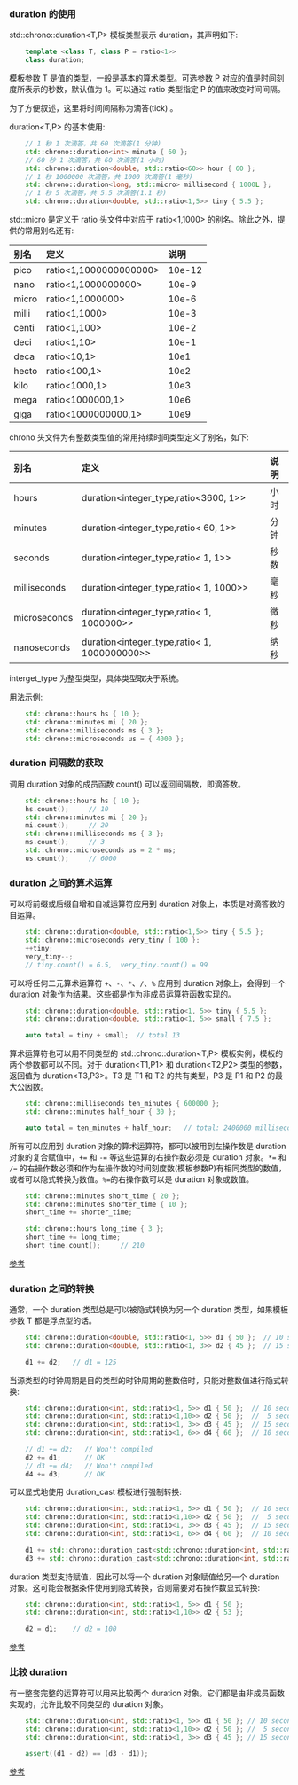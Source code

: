 
### duration 的使用

std::chrono::duration<T,P> 模板类型表示 duration，其声明如下:
```c++
    template <class T, class P = ratio<1>>
    class duration;
```
模板参数 T 是值的类型，一般是基本的算术类型。可选参数 P 对应的值是时间刻度所表示的秒数，默认值为 1。可以通过 ratio 类型指定 P 的值来改变时间间隔。

为了方便叙述，这里将时间间隔称为滴答(tick) 。

duration<T,P> 的基本使用:
```c++
    // 1 秒 1 次滴答，共 60 次滴答(1 分钟)
    std::chrono::duration<int> minute { 60 };
    // 60 秒 1 次滴答，共 60 次滴答(1 小时)
    std::chrono::duration<double, std::ratio<60>> hour { 60 };
    // 1 秒 1000000 次滴答，共 1000 次滴答(1 毫秒)
    std::chrono::duration<long, std::micro> millisecond { 1000L };
    // 1 秒 5 次滴答，共 5.5 次滴答(1.1 秒)
    std::chrono::duration<double, std::ratio<1,5>> tiny { 5.5 };
```
std::micro 是定义于 ratio 头文件中对应于 ratio<1,1000> 的别名。除此之外，提供的常用别名还有:

|  别名  |         定义            |  说明  |
|:-------|:-----------------------|:-------|
| pico   | ratio<1,1000000000000> | 10e-12 |
| nano   | ratio<1,1000000000>    | 10e-9  |
| micro  | ratio<1,1000000>       | 10e-6  |
| milli  | ratio<1,1000>          | 10e-3  |
| centi  | ratio<1,100>           | 10e-2  |
| deci   | ratio<1,10>            | 10e-1  |
| deca   | ratio<10,1>            | 10e1   |
| hecto  | ratio<100,1>           | 10e2   |
| kilo   | ratio<1000,1>          | 10e3   |
| mega   | ratio<1000000,1>       | 10e6   |
| giga   | ratio<1000000000,1>    | 10e9   |

chrono 头文件为有整数类型值的常用持续时间类型定义了别名，如下:

|     别名     |                      定义                      |  说明   |
|:-------------|:-----------------------------------------------|:-------|
| hours        | duration<integer_type,ratio<3600, 1>>          |  小时  |
| minutes      | duration<integer_type,ratio<  60, 1>>          |  分钟  |
| seconds      | duration<integer_type,ratio<   1, 1>>          |  秒数  |
| milliseconds | duration<integer_type,ratio<   1, 1000>>       |  毫秒  |
| microseconds | duration<integer_type,ratio<   1, 1000000>>    |  微秒  |
| nanoseconds  | duration<integer_type,ratio<   1, 1000000000>> |  纳秒  |

interget_type 为整型类型，具体类型取决于系统。

用法示例:
```c++
    std::chrono::hours hs { 10 };
    std::chrono::minutes mi { 20 };
    std::chrono::milliseconds ms { 3 };
    std::chrono::microseconds us = { 4000 };
```


### duration 间隔数的获取

调用 duration 对象的成员函数 count() 可以返回间隔数，即滴答数。

```c++
    std::chrono::hours hs { 10 };
    hs.count();     // 10
    std::chrono::minutes mi { 20 };
    mi.count();     // 20
    std::chrono::milliseconds ms { 3 };
    ms.count();     // 3
    std::chrono::microseconds us = 2 * ms;
    us.count();     // 6000
```


### duration 之间的算术运算

可以将前缀或后缀自增和自减运算符应用到 duration 对象上，本质是对滴答数的自运算。

```c++
    std::chrono::duration<double, std::ratio<1,5>> tiny { 5.5 };
    std::chrono::microseconds very_tiny { 100 };
    ++tiny;
    very_tiny--;
    // tiny.count() = 6.5,  very_tiny.count() = 99
```

可以将任何二元算术运算符 `+`、`-`、`*`、`/`、`%` 应用到 duration 对象上，会得到一个 duration 对象作为结果。这些都是作为非成员运算符函数实现的。
```c++
    std::chrono::duration<double, std::ratio<1, 5>> tiny { 5.5 };
    std::chrono::duration<double, std::ratio<1, 5>> small { 7.5 };
    
    auto total = tiny + small;  // total 13
```

算术运算符也可以用不同类型的 std::chrono::duration<T,P> 模板实例，模板的两个参数都可以不同。对于 duration<T1,P1> 和 duration<T2,P2> 类型的参数，返回值为 duration<T3,P3>。T3 是 T1 和 T2 的共有类型，P3 是 P1 和 P2 的最大公因数。
```c++
    std::chrono::milliseconds ten_minutes { 600000 };
    std::chrono::minutes half_hour { 30 };

    auto total = ten_minutes + half_hour;   // total: 2400000 milliseconds = 40 minutes
```

所有可以应用到 duration 对象的算术运算符，都可以被用到左操作数是 duration 对象的复合赋值中，`+=` 和 `-=` 等这些运算的右操作数必须是 duration 对象。`*=` 和 `/=` 的右操作数必须和作为左操作数的时间刻度数(模板参数P)有相同类型的数值，或者可以隐式转换为数值。`%=`的右操作数可以是 duration 对象或数值。
```c++
    std::chrono::minutes short_time { 20 };
    std::chrono::minutes shorter_time { 10 };
    short_time += shorter_time;
    
    std::chrono::hours long_time { 3 };
    short_time += long_time;
    short_time.count();     // 210
```

[参考](04_chrono/01_duration_arithmetic.cpp)


### duration 之间的转换

通常，一个 duration 类型总是可以被隐式转换为另一个 duration 类型，如果模板参数 T 都是浮点型的话。
```c++
    std::chrono::duration<double, std::ratio<1, 5>> d1 { 50 };  // 10 seconds
    std::chrono::duration<double, std::ratio<1, 3>> d2 { 45 };  // 15 seconds
    
    d1 += d2;   // d1 = 125
```

当源类型的时钟周期是目的类型的时钟周期的整数倍时，只能对整数值进行隐式转换:
```c++
    std::chrono::duration<int, std::ratio<1, 5>> d1 { 50 };  // 10 seconds
    std::chrono::duration<int, std::ratio<1,10>> d2 { 50 };  //  5 seconds
    std::chrono::duration<int, std::ratio<1, 3>> d3 { 45 };  // 15 seconds
    std::chrono::duration<int, std::ratio<1, 6>> d4 { 60 };  // 10 seconds
    
    // d1 += d2;   // Won't compiled
    d2 += d1;      // OK
    // d3 += d4;   // Won't compiled
    d4 += d3;      // OK
```

可以显式地使用 duration_cast 模板进行强制转换:
```c++
    std::chrono::duration<int, std::ratio<1, 5>> d1 { 50 };  // 10 seconds
    std::chrono::duration<int, std::ratio<1,10>> d2 { 50 };  //  5 seconds
    std::chrono::duration<int, std::ratio<1, 3>> d3 { 45 };  // 15 seconds
    std::chrono::duration<int, std::ratio<1, 6>> d4 { 60 };  // 10 seconds
    
    d1 += std::chrono::duration_cast<std::chrono::duration<int, std::ratio<1, 5>>> (d2);
    d3 += std::chrono::duration_cast<std::chrono::duration<int, std::ratio<1, 3>>> (d4);
```

duration 类型支持赋值，因此可以将一个 duration 对象赋值给另一个 duration 对象。这可能会根据条件使用到隐式转换，否则需要对右操作数显式转换:
```c++
    std::chrono::duration<int, std::ratio<1, 5>> d1 { 50 };
    std::chrono::duration<int, std::ratio<1,10>> d2 { 53 };
    
    d2 = d1;    // d2 = 100
```

[参考](04_chrono/02_duration_convert.cpp)


### 比较 duration

有一整套完整的运算符可以用来比较两个 duration 对象。它们都是由非成员函数实现的，允许比较不同类型的 duration 对象。
```c++
    std::chrono::duration<int, std::ratio<1, 5>> d1 { 50 }; // 10 seconds
    std::chrono::duration<int, std::ratio<1,10>> d2 { 50 }; //  5 seconds
    std::chrono::duration<int, std::ratio<1, 3>> d3 { 45 }; // 15 seconds

    assert((d1 - d2) == (d3 - d1));
```

[参考](04_chrono/03_duration_compare.cpp)
